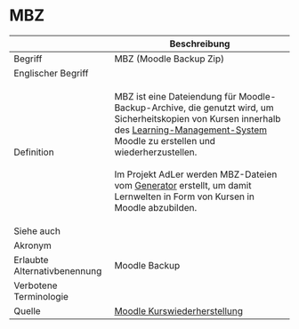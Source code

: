 # MBZ

<link-summary rel="summary"/>
<card-summary rel="summary"/>
<web-summary rel="summary"/>


|                              | Beschreibung                                                                                                                                                                                                                                                                                                                                                                                             |
|------------------------------|----------------------------------------------------------------------------------------------------------------------------------------------------------------------------------------------------------------------------------------------------------------------------------------------------------------------------------------------------------------------------------------------------------|
| Begriff                      | MBZ (Moodle Backup Zip)                                                                                                                                                                                                                                                                                                                                                                                  |
| Englischer Begriff           |                                                                                                                                                                                                                                                                                                                                                                                                          |
| Definition                   | <p id="summary">MBZ ist eine Dateiendung für Moodle-Backup-Archive, die genutzt wird, um Sicherheitskopien von Kursen innerhalb des [Learning-Management-System](Learning-Management-System-GE.md) Moodle zu erstellen und wiederherzustellen. <br></br> Im Projekt AdLer werden MBZ-Dateien vom [Generator](Generator-GE.md) erstellt, um damit Lernwelten in Form von Kursen in Moodle abzubilden.</p> |
| Siehe auch                   |                                                                                                                                                                                                                                                                                                                                                                                                          |
| Akronym                      |                                                                                                                                                                                                                                                                                                                                                                                                          |
| Erlaubte Alternativbenennung | Moodle Backup                                                                                                                                                                                                                                                                                                                                                                                            |
| Verbotene Terminologie       |                                                                                                                                                                                                                                                                                                                                                                                                          |
| Quelle                       | [Moodle Kurswiederherstellung](https://docs.moodle.org/403/de/Kurswiederherstellung)                                                                                                                                                                                                                                                                                                                     |
